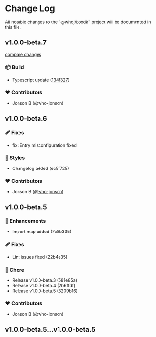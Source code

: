 # Change Log

All notable changes to the "@whoj/boxdk" project will be documented in this file.


## v1.0.0-beta.7

[compare changes](https://github.com/who-jonson/boxdk/compare/v1.0.0-beta.6...v1.0.0-beta.7)


### 📦 Build

  - Typescript update ([134f327](https://github.com/who-jonson/boxdk/commit/134f327))

### ❤️  Contributors

- Jonson B ([@who-jonson](http://github.com/who-jonson))

## v1.0.0-beta.6

### 🩹 Fixes

 - fix: Entry misconfiguration fixed

### 🎨 Styles

  - Changelog added (ec5f725)

### ❤️  Contributors

- Jonson B ([@who-jonson](http://github.com/who-jonson))

## v1.0.0-beta.5


### 🚀 Enhancements

  - Import map added (7c8b335)

### 🩹 Fixes

  - Lint issues fixed (22b4e35)

### 🏡 Chore

  - Release v1.0.0-beta.3 (581e85a)
  - Release v1.0.0-beta.4 (2b6ffdf)
  - Release v1.0.0-beta.5 (3209b16)

### ❤️  Contributors

- Jonson B ([@who-jonson](http://github.com/who-jonson))

## v1.0.0-beta.5...v1.0.0-beta.5

